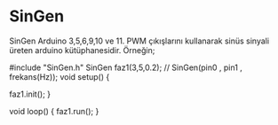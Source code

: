 # SinGen
SinGen Arduino 3,5,6,9,10 ve 11. PWM çıkışlarını kullanarak sinüs sinyali üreten arduino kütüphanesidir.
Örneğin;

#include "SinGen.h"
SinGen faz1(3,5,0.2); // SinGen(pin0 , pin1 , frekans(Hz)); 
void setup() {


  faz1.init();
}

void loop() {
  faz1.run();
}
